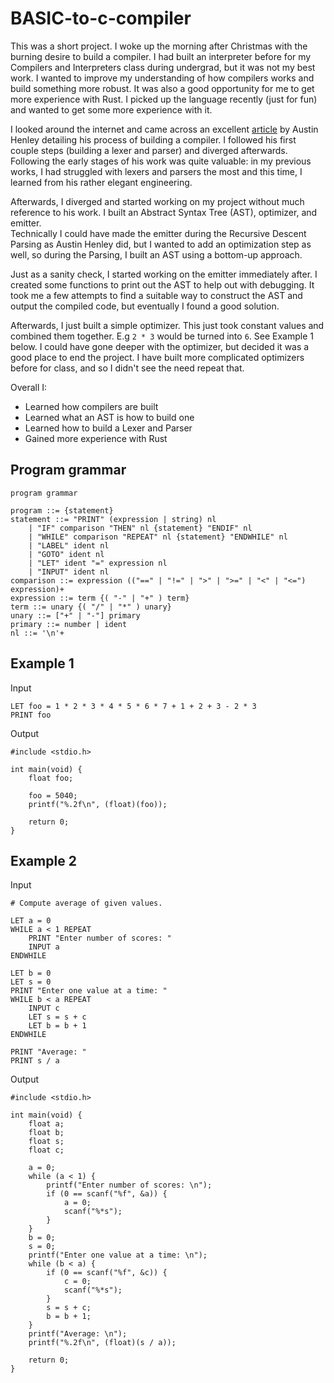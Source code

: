 # BASIC-to-c-compiler

This was a short project. I woke up the morning after Christmas with the burning desire to build a compiler. I had built an interpreter before for my Compilers and Interpreters class during undergrad, but it was not my best work. I wanted to improve my understanding of how compilers works and build something more robust. It was also a good opportunity for me to get more experience with Rust. I picked up the language recently (just for fun) and wanted to get some more experience with it.

I looked around the internet and came across an excellent [article](https://austinhenley.com/blog/teenytinycompiler1.html) by Austin Henley detailing his process of building a compiler. I followed his first couple steps (building a lexer and parser) and diverged afterwards. Following the early stages of his work was quite valuable: in my previous works, I had struggled with lexers and parsers the most and this time, I learned from his rather elegant engineering.

Afterwards, I diverged and started working on my project without much reference to his work. I built an Abstract Syntax Tree (AST), optimizer, and emitter.  
Technically I could have made the emitter during the Recursive Descent Parsing as Austin Henley did, but I wanted to add an optimization step as well, so during the Parsing, I built an AST using a bottom-up approach.  

Just as a sanity check, I started working on the emitter immediately after. I created some functions to print out the AST to help out with debugging. It took me a few attempts to find a suitable way to construct the AST and output the compiled code, but eventually I found a good solution.

Afterwards, I just built a simple optimizer. This just took constant values and combined them together. E.g `2 * 3` would be turned into `6`. See Example 1 below. I could have gone deeper with the optimizer, but decided it was a good place to end the project. I have built more complicated optimizers before for class, and so I didn't see the need repeat that.

Overall I:
- Learned how compilers are built
- Learned what an AST is how to build one
- Learned how to build a Lexer and Parser
- Gained more experience with Rust

## Program grammar  
```
program grammar

program ::= {statement}
statement ::= "PRINT" (expression | string) nl
    | "IF" comparison "THEN" nl {statement} "ENDIF" nl
    | "WHILE" comparison "REPEAT" nl {statement} "ENDWHILE" nl
    | "LABEL" ident nl
    | "GOTO" ident nl
    | "LET" ident "=" expression nl
    | "INPUT" ident nl
comparison ::= expression (("==" | "!=" | ">" | ">=" | "<" | "<=") expression)+
expression ::= term {( "-" | "+" ) term}
term ::= unary {( "/" | "*" ) unary}
unary ::= ["+" | "-"] primary
primary ::= number | ident
nl ::= '\n'+
```

## Example 1
Input
```
LET foo = 1 * 2 * 3 * 4 * 5 * 6 * 7 + 1 + 2 + 3 - 2 * 3 
PRINT foo
```
  
Output  
```
#include <stdio.h>

int main(void) {
    float foo;

    foo = 5040;
    printf("%.2f\n", (float)(foo));
    
    return 0;
}
```

## Example 2
Input
```
# Compute average of given values.

LET a = 0
WHILE a < 1 REPEAT
    PRINT "Enter number of scores: "
    INPUT a
ENDWHILE

LET b = 0
LET s = 0
PRINT "Enter one value at a time: "
WHILE b < a REPEAT
    INPUT c
    LET s = s + c
    LET b = b + 1
ENDWHILE

PRINT "Average: "
PRINT s / a
```
  
Output  
```
#include <stdio.h>

int main(void) {
    float a;
    float b;
    float s;
    float c;

    a = 0;
    while (a < 1) {
        printf("Enter number of scores: \n");
        if (0 == scanf("%f", &a)) {
            a = 0;
            scanf("%*s");
        }
    }
    b = 0;
    s = 0;
    printf("Enter one value at a time: \n");
    while (b < a) {
        if (0 == scanf("%f", &c)) {
            c = 0;
            scanf("%*s");
        }
        s = s + c;
        b = b + 1;
    }
    printf("Average: \n");
    printf("%.2f\n", (float)(s / a));
    
    return 0;
}
```
